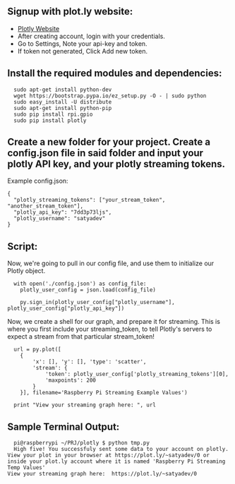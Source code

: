 Signup with plot.ly website:
---------------------------

- [Plotly Website](https://plot.ly)
- After creating account, login with your credentials.
- Go to Settings, Note your api-key and token.
- If token not generated, Click Add new token.

Install the required modules and dependencies:
---------------------------------------------
```
  sudo apt-get install python-dev
  wget https://bootstrap.pypa.io/ez_setup.py -O - | sudo python
  sudo easy_install -U distribute
  sudo apt-get install python-pip
  sudo pip install rpi.gpio
  sudo pip install plotly
```

Create a new folder for your project. Create a config.json file in said folder 
and input your plotly API key, and your plotly streaming tokens.
--------
Example config.json:
```
{
  "plotly_streaming_tokens": ["your_stream_token", "another_stream_token"],
  "plotly_api_key": "7dd3p73ljs",
  "plotly_username": "satyadev"
}
```

Script:
------
Now, we're going to pull in our config file, and use them to initialize our Plotly object.

```
  with open('./config.json') as config_file:
    plotly_user_config = json.load(config_file)

    py.sign_in(plotly_user_config["plotly_username"], plotly_user_config["plotly_api_key"])
```

Now, we create a shell for our graph, and prepare it for streaming. 
This is where you first include your streaming_token, to tell Plotly's 
servers to expect a stream from that particular stream_token!
```
  url = py.plot([
    {
        'x': [], 'y': [], 'type': 'scatter',
        'stream': {
            'token': plotly_user_config['plotly_streaming_tokens'][0],
            'maxpoints': 200
        }
    }], filename='Raspberry Pi Streaming Example Values')

  print "View your streaming graph here: ", url
```

Sample Terminal Output:
----------------------
```
  pi@raspberrypi ~/PRJ/plotly $ python tmp.py
  High five! You successfuly sent some data to your account on plotly. View your plot in your browser at https://plot.ly/~satyadev/0 or inside your plot.ly account where it is named 'Raspberry Pi Streaming Temp Values'
View your streaming graph here:  https://plot.ly/~satyadev/0
```
